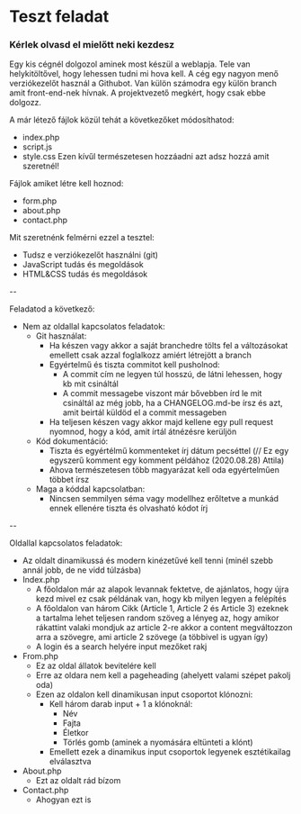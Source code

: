 # Teszt feladat
### Kérlek olvasd el mielőtt neki kezdesz
Egy kis cégnél dolgozol aminek most készül a weblapja. Tele van helykitöltővel, hogy lehessen tudni mi hova kell.
A cég egy nagyon menő verziókezelőt használ a Githubot. Van külön számodra egy külön branch amit front-end-nek hívnak.
A projektvezető megkért, hogy csak ebbe dolgozz.

A már létező fájlok közül tehát a következőket módosíthatod:
- index.php
- script.js
- style.css
Ezen kívűl természetesen hozzáadni azt adsz hozzá amit szeretnél!

Fájlok amiket létre kell hoznod:
- form.php
- about.php
- contact.php

Mit szeretnénk felmérni ezzel a tesztel:
- Tudsz e verziókezelőt használni (git)
- JavaScript tudás és megoldások
- HTML&CSS tudás és megoldások

--

Feladatod a következő:
- Nem az oldallal kapcsolatos feladatok:
    - Git használat:
        - Ha készen vagy akkor a saját branchedre tölts fel a változásokat emellett csak azzal foglalkozz amiért létrejött a branch
        - Egyértelmű és tiszta commitot kell pusholnod:
            - A commit cím ne legyen túl hosszú, de látni lehessen, hogy kb mit csináltál
            - A commit messagebe viszont már bővebben írd le mit csináltál az még jobb, ha a CHANGELOG.md-be írsz és azt, amit beirtál küldöd el a commit messageben
        - Ha teljesen készen vagy akkor majd kellene egy pull request nyomnod, hogy a kód, amit írtál átnézésre kerüljön
    - Kód dokumentáció:
        - Tiszta és egyértélmű kommenteket írj dátum pecséttel (// Ez egy egyszerű komment egy komment példához (2020.08.28) Attila)
        - Ahova természetesen több magyarázat kell oda egyértelműen többet írsz
    - Maga a kóddal kapcsolatban:
        - Nincsen semmilyen séma vagy modellhez erőltetve a munkád ennek ellenére tiszta és olvasható kódot írj

--

Oldallal kapcsolatos feladatok:
- Az oldalt dinamikussá és modern kinézetűvé kell tenni (minél szebb annál jobb, de ne vidd túlzásba)
- Index.php
    - A főoldalon már az alapok levannak fektetve, de ajánlatos, hogy újra kezd mivel ez csak példának van, hogy kb milyen legyen a felépítés
    - A főoldalon van három Cikk (Article 1, Article 2 és Article 3) ezeknek a tartalma lehet teljesen random szöveg a lényeg az, hogy amikor rákattint valaki mondjuk az article 2-re akkor a content megváltozzon arra a szövegre, ami article 2 szövege (a többivel is ugyan így)
    - A login és a search helyére input mezőket rakj
- From.php
    - Ez az oldal állatok bevitelére kell
    - Erre az oldara nem kell a pageheading (ahelyett valami szépet pakolj oda)
    - Ezen az oldalon kell dinamikusan input csoportot klónozni:
        - Kell három darab input + 1 a klónoknál:
            - Név
            - Fajta
            - Életkor
            - Törlés gomb (aminek a nyomására eltünteti a klónt)
        - Emellett ezek a dinamikus input csoportok legyenek esztétikailag elválasztva
- About.php
    - Ezt az oldalt rád bízom
- Contact.php
    - Ahogyan ezt is
